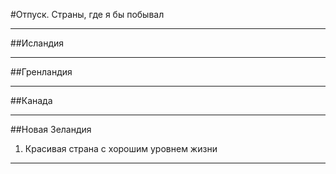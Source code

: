 #Отпуск. Страны, где я бы побывал

---

##Исландия

---

##Гренландия

---

##Канада

---

##Новая Зеландия
1. Красивая страна с хорошим уровнем жизни
---